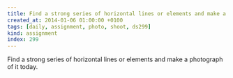 ```yaml
---
title: Find a strong series of horizontal lines or elements and make a photograph of it today.
created_at: 2014-01-06 01:00:00 +0100
tags: [daily, assignment, photo, shoot, ds299]
kind: assignment
index: 299
---
```


Find a strong series of horizontal lines or elements and make a photograph of it today.
